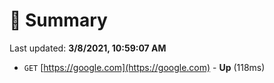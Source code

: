 # 📖 Summary
Last updated: **3/8/2021, 10:59:07 AM**

- `GET` [https://google.com](https://google.com) - **Up** (118ms)
